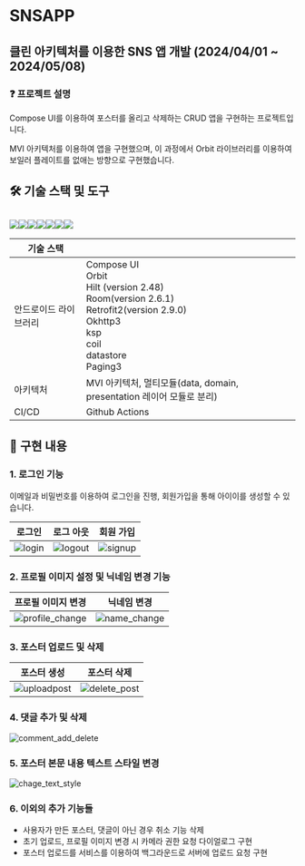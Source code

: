 # SNSAPP

## 클린 아키텍처를 이용한 SNS 앱 개발 (2024/04/01 ~ 2024/05/08)

### :question: 프로젝트 설명

Compose UI를 이용하여 포스터를 올리고 삭제하는 CRUD 앱을 구현하는 프로젝트입니다.

MVI 아키텍처를 이용하여 앱을 구현했으며, 이 과정에서 Orbit 라이브러리를 이용하여 보일러 플레이트를 없애는 방향으로 구현했습니다.

## 🛠 기술 스택 및 도구

## <img src="https://img.shields.io/badge/android-34A853?style=for-the-badge&logo=android&logoColor=white"><img src="https://img.shields.io/badge/androidstudio-3DDC84?style=for-the-badge&logo=androidstudio&logoColor=white"><img src="https://img.shields.io/badge/kotlin-7F52FF?style=for-the-badge&logo=kotlin&logoColor=white"><img src="https://img.shields.io/badge/spring-6DB33F?style=for-the-badge&logo=spring&logoColor=white"><img src="https://img.shields.io/badge/githubactions-2088FF?style=for-the-badge&logo=githubactions&logoColor=white"><img src="https://img.shields.io/badge/github-181717?style=for-the-badge&logo=github&logoColor=white"><img src="https://img.shields.io/badge/jetpackcompose-4285F4?style=for-the-badge&logo=jetpackcompose&logoColor=white">

| 기술 스택             |                                                              |
| --------------------- | ------------------------------------------------------------ |
| 안드로이드 라이브러리 | Compose UI<br />Orbit<br />Hilt (version 2.48)<br />Room(version 2.6.1)<br />Retrofit2(version 2.9.0)<br />Okhttp3<br />ksp<br />coil<br />datastore<br />Paging3 |
| 아키텍처              | MVI 아키텍처, 멀티모듈(data, domain, presentation 레이어 모듈로 분리) |
| CI/CD                 | Github Actions                                               |



## :pushpin: 구현 내용



### 1. 로그인 기능

이메일과 비밀번호를 이용하여 로그인을 진행, 회원가입을 통해 아이이를 생성할 수 있습니다.

| 로그인 | 로그 아웃 | 회원 가입 |
| ------ | --------- | --------- |
|    ![login](https://github.com/Yoon-Chan/SNSAPP/assets/56026214/15846559-98ee-4096-88ec-576280c527bc) |    ![logout](https://github.com/Yoon-Chan/SNSAPP/assets/56026214/21e80782-5e53-4bdb-844d-0bd7248a75ec)  |     ![signup](https://github.com/Yoon-Chan/SNSAPP/assets/56026214/1d67276e-56e3-495d-8c89-d3a32fd9f1e8) |



### 2. 프로필 이미지 설정 및 닉네임 변경 기능

| 프로필 이미지 변경 | 닉네임 변경 |
| ------------------ | ----------- |
|         ![profile_change](https://github.com/Yoon-Chan/SNSAPP/assets/56026214/d375bb4c-4b45-4990-9e2c-2a8146481efe)  |        ![name_change](https://github.com/Yoon-Chan/SNSAPP/assets/56026214/f71f66c7-1c3a-45c1-9871-90f44e96f5db) |



### 3. 포스터 업로드 및 삭제

| 포스터 생성 | 포스터 삭제 |
| ----------- | ----------- |
|      ![uploadpost](https://github.com/Yoon-Chan/SNSAPP/assets/56026214/54437d79-a4e9-479b-a53d-08db7f1fa949)  |        ![delete_post](https://github.com/Yoon-Chan/SNSAPP/assets/56026214/8b7ef2bf-f889-44bd-9649-ec3d0cb1ff2e) |



### 4. 댓글 추가 및 삭제

![comment_add_delete](https://github.com/Yoon-Chan/SNSAPP/assets/56026214/2500a8a2-da46-4cbf-9e6f-d99e1f39d87c)


### 5. 포스터 본문 내용 텍스트 스타일 변경

![chage_text_style](https://github.com/Yoon-Chan/SNSAPP/assets/56026214/e843ac6e-88aa-4b0f-8c64-ea6722125edc)




### 6. 이외의 추가 기능들

+ 사용자가 만든 포스터, 댓글이 아닌 경우 취소 기능 삭제
+ 초기 업로드, 프로필 이미지 변경 시 카메라 권한 요청 다이얼로그 구현
+ 포스터 업로드를 서비스를 이용하여 백그라운드로 서버에 업로드 요청 구현

